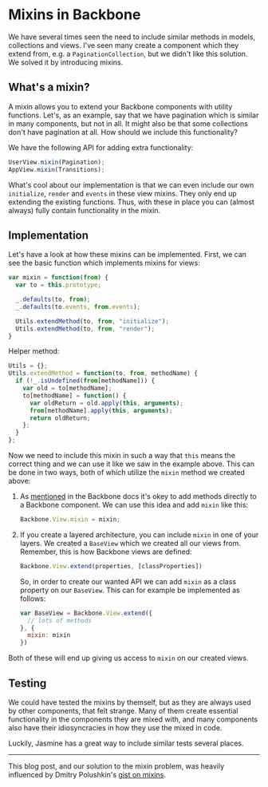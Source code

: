 Mixins in Backbone
==================

We have several times seen the need to include similar methods in
models, collections and views. I've seen many create a component which
they extend from, e.g. a `PaginationCollection`, but we didn't like this
solution. We solved it by introducing mixins.

What's a mixin?
---------------

A mixin allows you to extend your Backbone components with utility
functions. Let's, as an example, say that we have pagination which is
similar in many components, but not in all. It might also be that some
collections don't have pagination at all. How should we include this
functionality?

We have the following API for adding extra functionality:

```javascript
UserView.mixin(Pagination);
AppView.mixin(Transitions);
```

What's cool about our implementation is that we can even include our own
`initialize`, `render` and `events` in these view mixins. They only end
up extending the existing functions. Thus, with these in place you can
(almost always) fully contain functionality in the mixin.

Implementation
--------------

Let's have a look at how these mixins can be implemented. First, we can
see the basic function which implements mixins for views:

```javascript
var mixin = function(from) {
  var to = this.prototype;

  _.defaults(to, from);
  _.defaults(to.events, from.events);

  Utils.extendMethod(to, from, "initialize");
  Utils.extendMethod(to, from, "render");
}
```

Helper method:

```javascript
Utils = {};
Utils.extendMethod = function(to, from, methodName) {
  if (!_.isUndefined(from[methodName])) {
    var old = to[methodName];
    to[methodName] = function() {
      var oldReturn = old.apply(this, arguments);
      from[methodName].apply(this, arguments);
      return oldReturn;
    };
  }
};
```

Now we need to include this mixin in such a way that `this` means the
correct thing and we can use it like we saw in the example above. This
can be done in two ways, both of which utilize the `mixin` method we
created above:

1. As [mentioned](http://documentcloud.github.com/backbone/#FAQ-extending)
   in the Backbone docs it's okey to add methods directly to a Backbone
   component. We can use this idea and add `mixin` like this:

   ```javascript
   Backbone.View.mixin = mixin;
   ```
2. If you create a layered architecture, you can include `mixin` in one
   of your layers. We created a `BaseView` which we created all our
   views from. Remember, this is how Backbone views are defined:

   ```javascript
   Backbone.View.extend(properties, [classProperties])
   ```

   So, in order to create our wanted API we can add `mixin` as a class
   property on our `BaseView`. This can for example be implemented as
   follows:

   ```javascript
   var BaseView = Backbone.View.extend({
     // lots of methods
   }, {
     mixin: mixin
   })
   ```

Both of these will end up giving us access to `mixin` on our created
views.

Testing
-------

We could have tested the mixins by themself, but as they are always used
by other components, that felt strange. Many of them create essential
functionality in the components they are mixed with, and many components
also have their idiosyncracies in how they use the mixed in code.

Luckily, Jasmine has a great way to include similar tests several
places.

---

This blog post, and our solution to the mixin problem, was heavily
influenced by Dmitry Polushkin's [gist on
mixins](https://gist.github.com/1256695).
